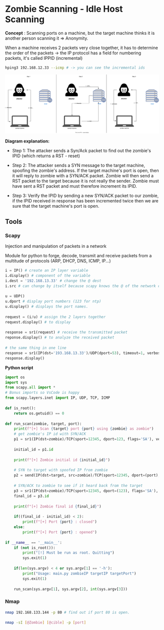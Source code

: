# Zombie Scanning - Idle Host Scanning

**Concept** : Scanning ports on a machine, but the target machine thinks it is another person scanning it => Anonymity.


When a machine receives 2 packets very close together, it has to determine the order of the packets -> the IP protocol has a field for numbering packets, it's called IPPID (incremental)

```sh
hping3 192.168.12.33 --icmp # -> you can see the incremental ids
```

![How zombie scanning works](./img/howZombieScanningWorks.svg)

**Diagram explanation:**
+ Step 1: The attacker sends a Syn/Ack packet to find out the zombie's IPID (which returns a RST - reset)

+ Step 2: The attacker sends a SYN message to the target machine, spoofing the zombie's address. If the target machine's port is open, then it will reply to zombie with a SYN/ACK packet. Zombie will then send a RST packet to the target because it is not really the sender. Zombie must have sent a RST packet and must therefore increment its IPID.

+ Step 3: Verify the IPID by sending a new SYN/ACK packet to our zombie, if the IPID received in response has been incremented twice then we are sure that the target machine's port is open.

## Tools

### Scapy

Injection and manipulation of packets in a network

Module for python to forge, decode, transmit and receive packets from a multitude of protocols (ARP, DHCP, DNS, ICMP, IP...)

```python
i = IP() # create an IP layer variable
i.display() # component of the variable
i.dest = '192.168.13.33' # change the @ dest
i.src # can change by itself because scapy knows the @ of the network card

u = UDP()
u.dport # display port numbers (123 for ntp)
u.display() # displays the port names.

request = (i/u) # assign the 2 layers together
request.display() # to display

response = sr1(request) # receive the transmitted packet
reponse.display() # to analyze the received packet

# the same thing in one line
response = sr1(IP(dst='193.168.13.33')/UDP(dport=53), timeout=1, verbose=1)
response.display()
```


**Python script**

```python
import os
import sys
from scapy.all import *
# Bonus imports so VsCode is happy
from scapy.layers.inet import IP, UDP, TCP, ICMP

def is_root():
    return os.getuid() == 0

def run_scan(zombie, target, port):
    print(f"[+] Scan {target} port {port} using {zombie} as zombie")
    # get zombie's IP id with SYN/ACK
    p1 = sr1(IP(dst=zombie)/TCP(sport=12345, dport=123, flags='SA'), verbose=0)

    initial_id = p1.id

    print(f"[+] Zombie initial id {initial_id}")

    # SYN to target with spoofed IP from zombie
    p2 = send(IP(dst=target, src=zombie)/TCP(sport=12345, dport=(port), flags='S'), verbose=0)

    # SYN/ACK to zombie to see if it heard back from the target
    p3 = sr1(IP(dst=zombie)/TCP(sport=12345, dport=(123), flags='SA'), verbose=0)
    final_id = p3.id

    print(f"[+] Zombie final id {final_id}")

    if((final_id - initial_id) < 2):
        print(f"[+] Port {port} : closed")
    else:
        print(f"[+] Port {port} : opened")

if __name__ == '__main__':
    if (not is_root()):
        print("[!] Must be run as root. Quitting")
        sys.exit(1)

    if(len(sys.argv) < 4 or sys.argv[1] == '-h'):
        print("Usage: main.py zombieIP targetIP targetPort")
        sys.exit(1)

    run_scan(sys.argv[1], sys.argv[2], int(sys.argv[3]))
```

### Nmap


```sh
nmap 192.168.133.144 -p 80 # find out if port 80 is open.

nmap -sI [@Zombie] [@cible] -p [port]
```

